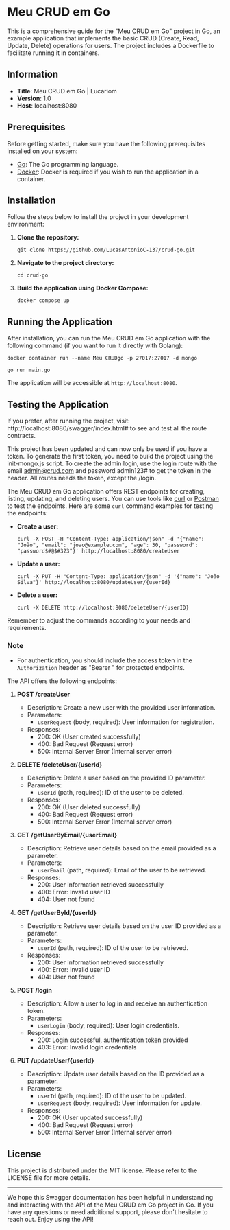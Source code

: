 # Meu CRUD em Go

This is a comprehensive guide for the "Meu CRUD em Go" project in Go, an example application that implements the basic CRUD (Create, Read, Update, Delete) operations for users. The project includes a Dockerfile to facilitate running it in containers.

## Information

- **Title**: Meu CRUD em Go | Lucariom
- **Version**: 1.0
- **Host**: localhost:8080

## Prerequisites

Before getting started, make sure you have the following prerequisites installed on your system:

- [Go](https://golang.org/dl/): The Go programming language.
- [Docker](https://www.docker.com/get-started): Docker is required if you wish to run the application in a container.

## Installation

Follow the steps below to install the project in your development environment:

1. **Clone the repository:**

   ```
   git clone https://github.com/LucasAntonioC-137/crud-go.git
   ```

2. **Navigate to the project directory:**

   ```
   cd crud-go
   ```

3. **Build the application using Docker Compose:**

   ```
   docker compose up
   ```

## Running the Application

After installation, you can run the Meu CRUD em Go application with the following command (if you want to run it directly with Golang):

```
docker container run --name Meu CRUDgo -p 27017:27017 -d mongo

go run main.go
```

The application will be accessible at `http://localhost:8080`.

## Testing the Application

If you prefer, after running the project, visit: http://localhost:8080/swagger/index.html# to see and test all the route contracts.

This project has been updated and can now only be used if you have a token. To generate the first token, you need to build the project using the init-mongo.js script. To create the admin login, use the login route with the email admin@crud.com and password admin123# to get the token in the header. All routes needs the token, except the /login.

The Meu CRUD em Go application offers REST endpoints for creating, listing, updating, and deleting users. You can use tools like [curl](https://curl.se/) or [Postman](https://www.postman.com/) to test the endpoints. Here are some `curl` command examples for testing the endpoints:

- **Create a user:**

  ```
  curl -X POST -H "Content-Type: application/json" -d '{"name": "João", "email": "joao@example.com", "age": 30, "password": "password$#@$#323"}' http://localhost:8080/createUser
  ```

- **Update a user:**

  ```
  curl -X PUT -H "Content-Type: application/json" -d '{"name": "João Silva"}' http://localhost:8080/updateUser/{userId}
  ```

- **Delete a user:**

  ```
  curl -X DELETE http://localhost:8080/deleteUser/{userID}
  ```

Remember to adjust the commands according to your needs and requirements.

### Note

- For authentication, you should include the access token in the `Authorization` header as "Bearer <Insert access token here>" for protected endpoints.

The API offers the following endpoints:

1. **POST /createUser**
   - Description: Create a new user with the provided user information.
   - Parameters:
      - `userRequest` (body, required): User information for registration.
   - Responses:
      - 200: OK (User created successfully)
      - 400: Bad Request (Request error)
      - 500: Internal Server Error (Internal server error)

2. **DELETE /deleteUser/{userId}**
   - Description: Delete a user based on the provided ID parameter.
   - Parameters:
      - `userId` (path, required): ID of the user to be deleted.
   - Responses:
      - 200: OK (User deleted successfully)
      - 400: Bad Request (Request error)
      - 500: Internal Server Error (Internal server error)

3. **GET /getUserByEmail/{userEmail}**
   - Description: Retrieve user details based on the email provided as a parameter.
   - Parameters:
      - `userEmail` (path, required): Email of the user to be retrieved.
   - Responses:
      - 200: User information retrieved successfully
      - 400: Error: Invalid user ID
      - 404: User not found

4. **GET /getUserById/{userId}**
   - Description: Retrieve user details based on the user ID provided as a parameter.
   - Parameters:
      - `userId` (path, required): ID of the user to be retrieved.
   - Responses:
      - 200: User information retrieved successfully
      - 400: Error: Invalid user ID
      - 404: User not found

5. **POST /login**
   - Description: Allow a user to log in and receive an authentication token.
   - Parameters:
      - `userLogin` (body, required): User login credentials.
   - Responses:
      - 200: Login successful, authentication token provided
      - 403: Error: Invalid login credentials

6. **PUT /updateUser/{userId}**
   - Description: Update user details based on the ID provided as a parameter.
   - Parameters:
      - `userId` (path, required): ID of the user to be updated.
      - `userRequest` (body, required): User information for update.
   - Responses:
      - 200: OK (User updated successfully)
      - 400: Bad Request (Request error)
      - 500: Internal Server Error (Internal server error)

## License

This project is distributed under the MIT license. Please refer to the LICENSE file for more details.

---

We hope this Swagger documentation has been helpful in understanding and interacting with the API of the Meu CRUD em Go project in Go. If you have any questions or need additional support, please don't hesitate to reach out. Enjoy using the API!
